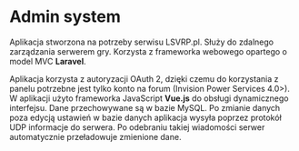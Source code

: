 # Admin system

Aplikacja stworzona na potrzeby serwisu LSVRP.pl. Służy do zdalnego zarządzania serwerem gry. Korzysta z frameworka webowego opartego o model MVC **Laravel**.

Aplikacja korzysta z autoryzacji OAuth 2, dzięki czemu do korzystania z panelu potrzebne jest tylko konto na forum (Invision Power Services 4.0>).
W aplikacji użyto frameworka JavaScript **Vue.js** do obsługi dynamicznego interfejsu. Dane przechowywane są w bazie MySQL.
Po zmianie danych poza edycją ustawień w bazie danych aplikacja wysyła poprzez protokół UDP informacje do serwera.
Po odebraniu takiej wiadomości serwer automatycznie przeładowuje zmienione dane.